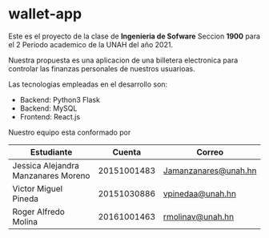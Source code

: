 # wallet-app

Este es el proyecto de la clase de **Ingenieria de Sofware** Seccion **1900** para el 2 Periodo academico de la UNAH del año 2021.

Nuestra propuesta es una aplicacion de una billetera electronica para controlar las finanzas personales de nuestros usuarioas.

Las tecnologias empleadas en el desarrollo son:
- Backend: Python3 Flask
- Backend: MySQL
- Frontend: React.js

Nuestro equipo esta conformado por

| Estudiante |  Cuenta  | Correo | 
|---|---|---|
| Jessica Alejandra Manzanares Moreno | 20151001483 |Jamanzanares@unah.hn|
|Victor Miguel Pineda | 20151030886 | vpinedaa@unah.hn |
| Roger Alfredo Molina | 20161001463 | rmolinav@unah.hn |
